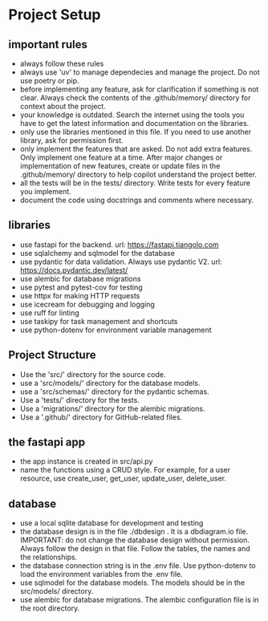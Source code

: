 # Project Setup
## important rules
- always follow these rules
- always use 'uv' to manage dependecies and manage the project. Do not use poetry or pip.
- before implementing any feature, ask for clarification if something is not clear. Always check the contents of the .github/memory/ directory for context about the project.
- your knowledge is outdated. Search the internet using the tools you have to get the latest information and documentation on the libraries.
- only use the libraries mentioned in this file. If you need to use another library, ask for permission first.
- only implement the features that are asked. Do not add extra features. Only implement one feature at a time. After major changes or implementation of new features, create or update files in the .github/memory/ directory to help copilot understand the project better.
- all the tests will be in the tests/ directory. Write tests for every feature you implement.
- document the code using docstrings and comments where necessary.

## libraries
- use fastapi for the backend. url: https://fastapi.tiangolo.com
- use sqlalchemy and sqlmodel for the database
- use pydantic for data validation. Always use pydantic V2. url: https://docs.pydantic.dev/latest/
- use alembic for database migrations
- use pytest and pytest-cov for testing
- use httpx for making HTTP requests
- use icecream for debugging and logging
- use ruff for linting
- use taskipy for task management and shortcuts
- use python-dotenv for environment variable management

## Project Structure
- Use the 'src/' directory for the source code.
- use a 'src/models/' directory for the database models.
- use a 'src/schemas/' directory for the pydantic schemas.
- Use a 'tests/' directory for the tests.
- Use a 'migrations/' directory for the alembic migrations.
- Use a '.github/' directory for GitHub-related files.

## the fastapi app
- the app instance is created in src/api.py
- name the functions using a CRUD style. For example, for a user resource, use create_user, get_user, update_user, delete_user.


## database
- use a local sqlite database for development and testing
- the database design is in the file ./dbdesign . It is a dbdiagram.io file. IMPORTANT: do not change the database design without permission. Always follow the design in that file. Follow the tables, the names and the relationships.
- the database connection string is in the .env file. Use python-dotenv to load the environment variables from the .env file.
- use sqlmodel for the database models. The models should be in the src/models/ directory.
- use alembic for database migrations. The alembic configuration file is in the root directory.